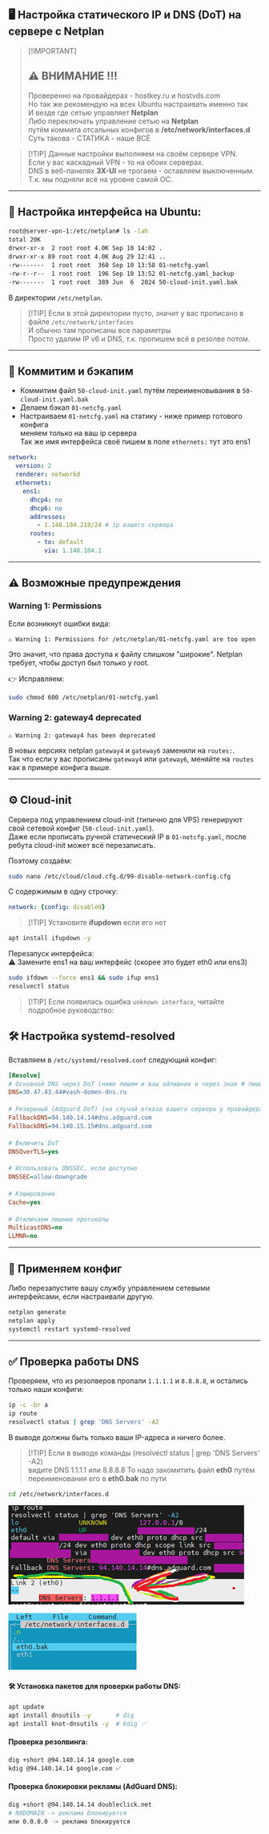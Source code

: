 ## 🖥 Настройка статического IP и DNS (DoT) на сервере с Netplan 

> \[!IMPORTANT]
> ## ⚠️ ВНИМАНИЕ !!!
> Проверенно на провайдерах - hostkey.ru и hostvds.com <br>
> Но так же рекомендую на всех Ubuntu настраивать именно так <br>
> И везде где сетью управляет **Netplan** <br>
> Либо переключать управление сетью на **Netplan** <br>
> путём коммита отсальных конфигов в **/etc/network/interfaces.d** <br>
> Суть такова - СТАТИКА - наше ВСЁ <br>

> \[!TIP]
> Данные настройки выполняем на своём сервере VPN. <br>
> Если у вас каскадный VPN - то на обоих серверах. <br>
> DNS в веб-панелях **3X-UI** не трогаем - оставляем выключенным. <br>
> Т.к. мы подняли всё на уровне самой ОС.
---

## 🔧 Настройка интерфейса на Ubuntu:

```bash
root@server-vpn-1:/etc/netplan# ls -lah
total 20K
drwxr-xr-x  2 root root 4.0K Sep 10 14:02 .
drwxr-xr-x 89 root root 4.0K Aug 29 12:41 ..
-rw-------  1 root root  360 Sep 10 13:58 01-netcfg.yaml
-rw-r--r--  1 root root  196 Sep 10 13:52 01-netcfg.yaml_backup
-rw-------  1 root root  389 Jun  6  2024 50-cloud-init.yaml.bak
````

В директории `/etc/netplan`.

> \[!TIP]
> Если в этой директории пусто, значит у вас прописано в файле `/etc/network/interfaces` <br>
> И обычно там прописаны все параметры <br>
> Просто удалим IP v6 и DNS, т.к. пропишем всё в резолве потом.

---

## 💾 Коммитим и бэкапим

* Коммитим файл `50-cloud-init.yaml` путём переименовывания в `50-cloud-init.yaml.bak`
* Делаем бэкап `01-netcfg.yaml`
* Настраиваем `01-netcfg.yaml` на статику - ниже пример готового конфига <br>
  меняем только на ваш ip сервера <br>
  Так же имя интерфейса своё пишем в поле `ethernets:` тут это ens1

```yaml
network:
  version: 2
  renderer: networkd
  ethernets:
    ens1:
      dhcp4: no
      dhcp6: no
      addresses:
        - 1.148.104.218/24 # ip вашего сервера
      routes:
        - to: default
          via: 1.148.104.1 

```

---

## ⚠️ Возможные предупреждения

### Warning 1: Permissions

Если возникнут ошибки вида:

```
⚠️ Warning 1: Permissions for /etc/netplan/01-netcfg.yaml are too open
```

Это значит, что права доступа к файлу слишком "широкие".
Netplan требует, чтобы доступ был только у root.

👉 Исправляем:

```bash
sudo chmod 600 /etc/netplan/01-netcfg.yaml
```

### Warning 2: gateway4 deprecated

```
⚠️ Warning 2: gateway4 has been deprecated
```

В новых версиях netplan `gateway4` и `gateway6` заменили на `routes:`. <br>
Так что если у вас прописаны `gateway4` или `gateway6`, меняйте на `routes` как в примере конфига выше.

---

## ⚙️ Cloud-init

Сервера под управлением cloud-init (типично для VPS) генерируют свой сетевой конфиг (`50-cloud-init.yaml`). <br>
Даже если прописать ручной статический IP в `01-netcfg.yaml`, после ребута cloud-init может всё перезаписать.

Поэтому создаём:

```bash
sudo nano /etc/cloud/cloud.cfg.d/99-disable-network-config.cfg
```

С содержимым в одну строчку:

```yaml
network: {config: disabled}
```

> \[!TIP]
> Установите **ifupdown** если его нет

```bash
apt install ifupdown -y
```

Перезапуск интерфейса: <br>
⚠️ Замените ens1 на ваш интерфейс (скорее это будет eth0 или ens3)

```bash
sudo ifdown --force ens1 && sudo ifup ens1
resolvectl status
```

> \[!TIP]
> Если появилась ошибка `unknown interface`, читайте подробное руководство:


## 🛠 Настройка systemd-resolved

Вставляем в `/etc/systemd/resolved.conf` следующий конфиг:

```ini
[Resolve]
# Основной DNS через DoT (ниже пишем и ваш айпишник и через знак # пишем доменное имя вашего ДНС - это синтаксис DoT)
DNS=30.47.43.44#vash-domen-dns.ru

# Резервный (Adguard DoT) (на случай отказа вашего сервера у провайдера)
FallbackDNS=94.140.14.14#dns.adguard.com
FallbackDNS=94.140.15.15#dns.adguard.com

# Включить DoT
DNSOverTLS=yes

# Использовать DNSSEC, если доступно
DNSSEC=allow-downgrade

# Кэширование
Cache=yes

# Отключаем лишние протоколы
MulticastDNS=no
LLMNR=no
```

---

## 🚀 Применяем конфиг

Либо перезапустите вашу службу управлением сетевыми интерфейсами, если настраивали другую.

```bash
netplan generate
netplan apply
systemctl restart systemd-resolved
```

---

## ✅ Проверка работы DNS

Проверяем, что из резолверов пропали `1.1.1.1` и `8.8.8.8`, и остались только наши конфиги:

```bash
ip -c -br a
ip route
resolvectl status | grep 'DNS Servers' -A2
```

В выводе должны быть только ваши IP-адреса и ничего более.

> \[!TIP]
> Если в выводе команды (resolvectl status | grep 'DNS Servers' -A2) <br>
> видите DNS 1.1.1.1 или 8.8.8.8
> То надо закомитить файл **eth0** путём переименования его в **eth0.bak** по пути 

```bash
cd /etc/network/interfaces.d
```
![dns-11](https://github.com/soulpastwk/share/blob/main/media/vpn00/dns-011.png)

![dns-10](https://github.com/soulpastwk/share/blob/main/media/vpn00/dns-010.png)

#### 🛠 Установка пакетов для проверки работы DNS:

```bash
apt update
apt install dnsutils -y       # dig
apt install knot-dnsutils -y  # kdig ✅
```

#### Проверка резолвинга:

```bash
dig +short @94.140.14.14 google.com
kdig @94.140.14.14 google.com ✅
```

#### Проверка блокировки рекламы (AdGuard DNS):

```bash
dig +short @94.140.14.14 doubleclick.net
# NXDOMAIN -> реклама блокируется
или 0.0.0.0 -> реклама блокируется
```
